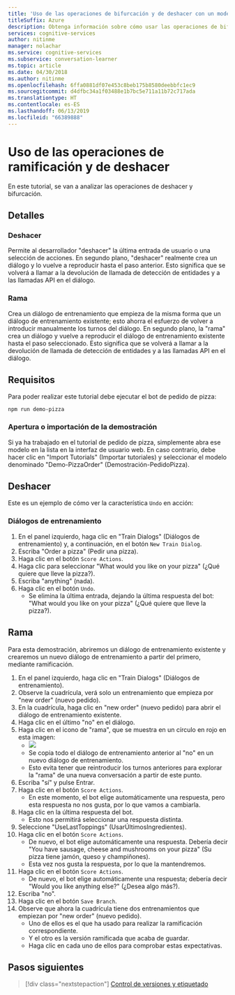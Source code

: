 ```yaml
---
title: 'Uso de las operaciones de bifurcación y de deshacer con un modelo de Conversation Learner: Microsoft Cognitive Services | Microsoft Docs'
titleSuffix: Azure
description: Obtenga información sobre cómo usar las operaciones de bifurcación y de deshacer con un modelo de Conversation Learner.
services: cognitive-services
author: nitinme
manager: nolachar
ms.service: cognitive-services
ms.subservice: conversation-learner
ms.topic: article
ms.date: 04/30/2018
ms.author: nitinme
ms.openlocfilehash: 6ffa0881df07e453c8beb175b8580deebbfc1ec9
ms.sourcegitcommit: d4dfbc34a1f03488e1b7bc5e711a11b72c717ada
ms.translationtype: HT
ms.contentlocale: es-ES
ms.lasthandoff: 06/13/2019
ms.locfileid: "66389888"
---
```

# <a name="how-to-use-branching-and-undo-operations"></a>Uso de las operaciones de ramificación y de deshacer
En este tutorial, se van a analizar las operaciones de deshacer y bifurcación.


## <a name="details"></a>Detalles
### <a name="undo"></a>Deshacer
Permite al desarrollador "deshacer" la última entrada de usuario o una selección de acciones. En segundo plano, "deshacer" realmente crea un diálogo y lo vuelve a reproducir hasta el paso anterior.  Esto significa que se volverá a llamar a la devolución de llamada de detección de entidades y a las llamadas API en el diálogo.

### <a name="branch"></a>Rama
Crea un diálogo de entrenamiento que empieza de la misma forma que un diálogo de entrenamiento existente; esto ahorra el esfuerzo de volver a introducir manualmente los turnos del diálogo. En segundo plano, la "rama" crea un diálogo y vuelve a reproducir el diálogo de entrenamiento existente hasta el paso seleccionado.  Esto significa que se volverá a llamar a la devolución de llamada de detección de entidades y a las llamadas API en el diálogo.


## <a name="requirements"></a>Requisitos
Para poder realizar este tutorial debe ejecutar el bot de pedido de pizza:

    npm run demo-pizza

### <a name="open-or-import-the-demo"></a>Apertura o importación de la demostración

Si ya ha trabajado en el tutorial de pedido de pizza, simplemente abra ese modelo en la lista en la interfaz de usuario web. En caso contrario, debe hacer clic en "Import Tutorials" (Importar tutoriales) y seleccionar el modelo denominado "Demo-PizzaOrder" (Demostración-PedidoPizza).

## <a name="undo"></a>Deshacer

Este es un ejemplo de cómo ver la característica `Undo` en acción:

### <a name="training-dialogs"></a>Diálogos de entrenamiento
1. En el panel izquierdo, haga clic en "Train Dialogs" (Diálogos de entrenamiento) y, a continuación, en el botón `New Train Dialog`.
2. Escriba "Order a pizza" (Pedir una pizza).
3. Haga clic en el botón `Score Actions`.
4. Haga clic para seleccionar "What would you like on your pizza" (¿Qué quiere que lleve la pizza?).
5. Escriba "anything" (nada).
6. Haga clic en el botón `Undo`.
    - Se elimina la última entrada, dejando la última respuesta del bot: "What would you like on your pizza" (¿Qué quiere que lleve la pizza?).

## <a name="branch"></a>Rama

Para esta demostración, abriremos un diálogo de entrenamiento existente y crearemos un nuevo diálogo de entrenamiento a partir del primero, mediante ramificación.

1. En el panel izquierdo, haga clic en "Train Dialogs" (Diálogos de entrenamiento).
2. Observe la cuadrícula, verá solo un entrenamiento que empieza por "new order" (nuevo pedido).
3. En la cuadrícula, haga clic en "new order" (nuevo pedido) para abrir el diálogo de entrenamiento existente.
4. Haga clic en el último "no" en el diálogo.
5. Haga clic en el icono de "rama", que se muestra en un círculo en rojo en esta imagen:
    - ![](../media/tutorial15_branch.PNG)
    - Se copia todo el diálogo de entrenamiento anterior al "no" en un nuevo diálogo de entrenamiento.
    - Esto evita tener que reintroducir los turnos anteriores para explorar la "rama" de una nueva conversación a partir de este punto.
6. Escriba "sí" y pulse Entrar.
7. Haga clic en el botón `Score Actions`.
    - En este momento, el bot elige automáticamente una respuesta, pero esta respuesta no nos gusta, por lo que vamos a cambiarla.
8. Haga clic en la última respuesta del bot.
    - Esto nos permitirá seleccionar una respuesta distinta.
9. Seleccione "UseLastToppings" (UsarÚltimosIngredientes).
10. Haga clic en el botón `Score Actions`.
    - De nuevo, el bot elige automáticamente una respuesta. Debería decir "You have sausage, cheese and mushrooms on your pizza" (Su pizza tiene jamón, queso y champiñones). 
    - Esta vez nos gusta la respuesta, por lo que la mantendremos.
11. Haga clic en el botón `Score Actions`.
    - De nuevo, el bot elige automáticamente una respuesta; debería decir "Would you like anything else?" (¿Desea algo más?).
12. Escriba "no".
13. Haga clic en el botón `Save Branch`.
14. Observe que ahora la cuadrícula tiene dos entrenamientos que empiezan por "new order" (nuevo pedido).
    - Uno de ellos es el que ha usado para realizar la ramificación correspondiente.
    - Y el otro es la versión ramificada que acaba de guardar.
    - Haga clic en cada uno de ellos para comprobar estas expectativas.

## <a name="next-steps"></a>Pasos siguientes

> [!div class="nextstepaction"]
> [Control de versiones y etiquetado](./18-version-tag.md)

